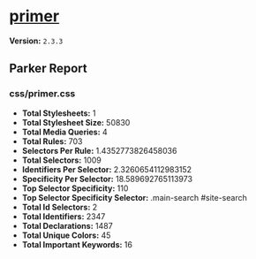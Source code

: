 # [primer]( http://primercss.io )

**Version:** `2.3.3`

## Parker Report

### css/primer.css

- **Total Stylesheets:** 1
- **Total Stylesheet Size:** 50830
- **Total Media Queries:** 4
- **Total Rules:** 703
- **Selectors Per Rule:** 1.4352773826458036
- **Total Selectors:** 1009
- **Identifiers Per Selector:** 2.3260654112983152
- **Specificity Per Selector:** 18.589692765113973
- **Top Selector Specificity:** 110
- **Top Selector Specificity Selector:** .main-search #site-search
- **Total Id Selectors:** 2
- **Total Identifiers:** 2347
- **Total Declarations:** 1487
- **Total Unique Colors:** 45
- **Total Important Keywords:** 16
